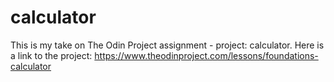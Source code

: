 # calculator

This is my take on The Odin Project assignment - project: calculator.
Here is a link to the project: https://www.theodinproject.com/lessons/foundations-calculator